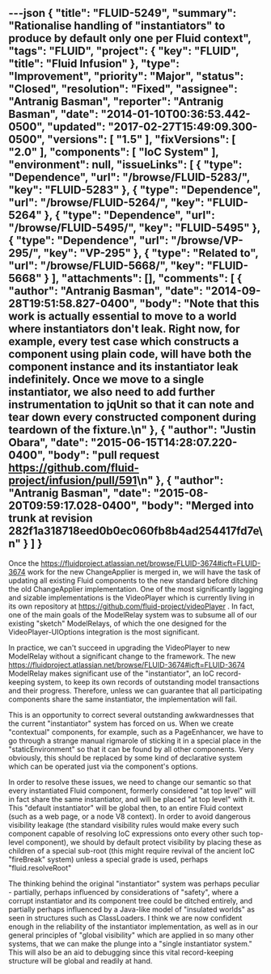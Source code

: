 ---json
{
  "title": "FLUID-5249",
  "summary": "Rationalise handling of \"instantiators\" to produce by default only one per Fluid context",
  "tags": "FLUID",
  "project": {
    "key": "FLUID",
    "title": "Fluid Infusion"
  },
  "type": "Improvement",
  "priority": "Major",
  "status": "Closed",
  "resolution": "Fixed",
  "assignee": "Antranig Basman",
  "reporter": "Antranig Basman",
  "date": "2014-01-10T00:36:53.442-0500",
  "updated": "2017-02-27T15:49:09.300-0500",
  "versions": [
    "1.5"
  ],
  "fixVersions": [
    "2.0"
  ],
  "components": [
    "IoC System"
  ],
  "environment": null,
  "issueLinks": [
    {
      "type": "Dependence",
      "url": "/browse/FLUID-5283/",
      "key": "FLUID-5283"
    },
    {
      "type": "Dependence",
      "url": "/browse/FLUID-5264/",
      "key": "FLUID-5264"
    },
    {
      "type": "Dependence",
      "url": "/browse/FLUID-5495/",
      "key": "FLUID-5495"
    },
    {
      "type": "Dependence",
      "url": "/browse/VP-295/",
      "key": "VP-295"
    },
    {
      "type": "Related to",
      "url": "/browse/FLUID-5668/",
      "key": "FLUID-5668"
    }
  ],
  "attachments": [],
  "comments": [
    {
      "author": "Antranig Basman",
      "date": "2014-09-28T19:51:58.827-0400",
      "body": "Note that this work is actually essential to move to a world where instantiators don't leak. Right now, for example, every test case which constructs a component using plain code, will have both the component instance and its instantiator leak indefinitely. Once we move to a single instantiator, we also need to add further instrumentation to jqUnit so that it can note and tear down every constructed component during teardown of the fixture.\n"
    },
    {
      "author": "Justin Obara",
      "date": "2015-06-15T14:28:07.220-0400",
      "body": "pull request <https://github.com/fluid-project/infusion/pull/591>\n"
    },
    {
      "author": "Antranig Basman",
      "date": "2015-08-20T09:59:17.028-0400",
      "body": "Merged into trunk at revision 282f1a318718eed0b0ec060fb8b4ad254417fd7e\n"
    }
  ]
}
---
Once the <https://fluidproject.atlassian.net/browse/FLUID-3674#icft=FLUID-3674> work for the new ChangeApplier is merged in, we will have the task of updating all existing Fluid components to the new standard before ditching the old ChangeApplier implementation. One of the most significantly lagging and sizable implementations is the VideoPlayer which is currently living in its own repository at <https://github.com/fluid-project/videoPlayer> . In fact, one of the main goals of the ModelRelay system was to subsume all of our existing "sketch" ModelRelays, of which the one designed for the VideoPlayer-UIOptions integration is the most significant.

In practice, we can't succeed in upgrading the VideoPlayer to new ModelRelay without a significant change to the framework. The new <https://fluidproject.atlassian.net/browse/FLUID-3674#icft=FLUID-3674> ModelRelay makes significant use of the "instantiator", an IoC record-keeping system, to keep its own records of outstanding model transactions and their progress. Therefore, unless we can guarantee that all participating components share the same instantiator, the implementation will fail.

This is an opportunity to correct several outstanding awkwardnesses that the current "instantiator" system has forced on us. When we create "contextual" components, for example, such as a PageEnhancer, we have to go through a strange manual rigmarole of sticking it in a special place in the "staticEnvironment" so that it can be found by all other components. Very obviously, this should be replaced by some kind of declarative system which can be operated just via the component's options.

In order to resolve these issues, we need to change our semantic so that every instantiated Fluid component, formerly considered "at top level" will in fact share the same instantiator, and will be placed "at top level" with it. This "default instantiator" will be global then, to an entire Fluid context (such as a web page, or a node V8 context). In order to avoid dangerous visibility leakage (the standard visibility rules would make every such component capable of resolving IoC expressions onto every other such top-level component), we should by default protect visibility by placing these as children of a special sub-root (this might require revival of the ancient IoC "fireBreak" system) unless a special grade is used, perhaps "fluid.resolveRoot"

The thinking behind the original "instantiator" system was perhaps peculiar - partially, perhaps influenced by considerations of "safety", where a corrupt instantiator and its component tree could be ditched entirely, and partially perhaps influenced by a Java-like model of "insulated worlds" as seen in structures such as ClassLoaders. I think we are now confident enough in the reliability of the instantiator implementation, as well as in our general principles of "global visibility" which are applied in so many other systems, that we can make the plunge into a "single instantiator system." This will also be an aid to debugging since this vital record-keeping structure will be global and readily at hand.

        